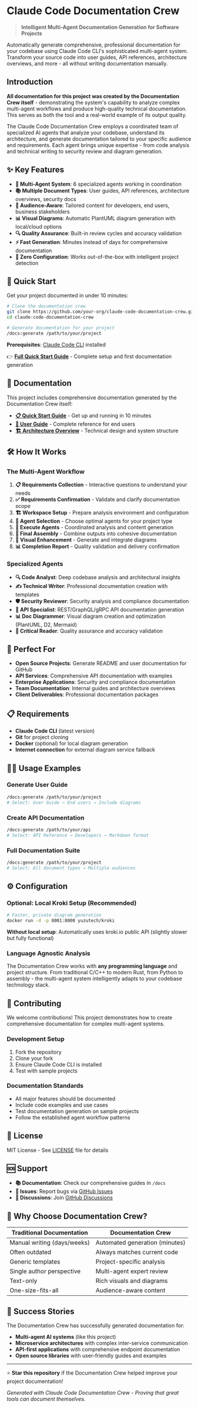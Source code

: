 # Claude Code Documentation Crew

> **Intelligent Multi-Agent Documentation Generation for Software Projects**

Automatically generate comprehensive, professional documentation for your codebase using Claude Code CLI's sophisticated multi-agent system. Transform your source code into user guides, API references, architecture overviews, and more - all without writing documentation manually.

## Introduction

**All documentation for this project was created by the Documentation Crew itself** - demonstrating the system's capability to analyze complex multi-agent workflows and produce high-quality technical documentation. This serves as both the tool and a real-world example of its output quality.

The Claude Code Documentation Crew employs a coordinated team of specialized AI agents that analyze your codebase, understand its architecture, and generate documentation tailored to your specific audience and requirements. Each agent brings unique expertise - from code analysis and technical writing to security review and diagram generation.

## ✨ Key Features

- **🤖 Multi-Agent System**: 6 specialized agents working in coordination
- **📚 Multiple Document Types**: User guides, API references, architecture overviews, security docs
- **🎯 Audience-Aware**: Tailored content for developers, end users, business stakeholders
- **📊 Visual Diagrams**: Automatic PlantUML diagram generation with local/cloud options
- **🔍 Quality Assurance**: Built-in review cycles and accuracy validation
- **⚡ Fast Generation**: Minutes instead of days for comprehensive documentation
- **🔧 Zero Configuration**: Works out-of-the-box with intelligent project detection

## 🚀 Quick Start

Get your project documented in under 10 minutes:

```bash
# Clone the documentation crew
git clone https://github.com/your-org/claude-code-documentation-crew.git
cd claude-code-documentation-crew

# Generate documentation for your project
/docs:generate /path/to/your/project
```

**Prerequisites**: [Claude Code CLI](https://claude.ai/code) installed

👉 **[Full Quick Start Guide](docs/quick-start-guide.md)** - Complete setup and first documentation generation

## 📖 Documentation

This project includes comprehensive documentation generated by the Documentation Crew itself:

- **[📋 Quick Start Guide](docs/quick-start-guide.md)** - Get up and running in 10 minutes
- **[👥 User Guide](docs/user-guide.md)** - Complete reference for end users  
- **[🏗️ Architecture Overview](docs/architecture-overview.md)** - Technical design and system structure

## 🛠️ How It Works

### The Multi-Agent Workflow

1. **📋 Requirements Collection** - Interactive questions to understand your needs
2. **✅ Requirements Confirmation** - Validate and clarify documentation scope  
3. **🏗️ Workspace Setup** - Prepare analysis environment and configuration
4. **🎯 Agent Selection** - Choose optimal agents for your project type
5. **🔄 Execute Agents** - Coordinated analysis and content generation
6. **📝 Final Assembly** - Combine outputs into cohesive documentation
7. **🎨 Visual Enhancement** - Generate and integrate diagrams  
8. **📊 Completion Report** - Quality validation and delivery confirmation

### Specialized Agents

- **🔍 Code Analyst**: Deep codebase analysis and architectural insights
- **✍️ Technical Writer**: Professional documentation creation with templates
- **🛡️ Security Reviewer**: Security analysis and compliance documentation  
- **🔗 API Specialist**: REST/GraphQL/gRPC API documentation generation
- **📊 Doc Diagrammer**: Visual diagram creation and optimization (PlantUML, D2, Mermaid)
- **🔎 Critical Reader**: Quality assurance and accuracy validation

## 🎯 Perfect For

- **Open Source Projects**: Generate README and user documentation for GitHub
- **API Services**: Comprehensive API documentation with examples
- **Enterprise Applications**: Security and compliance documentation
- **Team Documentation**: Internal guides and architecture overviews
- **Client Deliverables**: Professional documentation packages

## 📋 Requirements

- **Claude Code CLI** (latest version)
- **Git** for project cloning
- **Docker** (optional) for local diagram generation
- **Internet connection** for external diagram service fallback

## 🏃‍♂️ Usage Examples

### Generate User Guide
```bash
/docs:generate /path/to/your/project
# Select: User Guide → End users → Include diagrams
```

### Create API Documentation  
```bash
/docs:generate /path/to/your/api
# Select: API Reference → Developers → Markdown format
```

### Full Documentation Suite
```bash
/docs:generate /path/to/your/project  
# Select: All document types → Multiple audiences
```

## ⚙️ Configuration

### Optional: Local Kroki Setup (Recommended)
```bash
# Faster, private diagram generation
docker run -d -p 8001:8000 yuzutech/kroki
```

**Without local setup**: Automatically uses kroki.io public API (slightly slower but fully functional)

### Language Agnostic Analysis
The Documentation Crew works with **any programming language** and project structure. From traditional C/C++ to modern Rust, from Python to assembly - the multi-agent system intelligently adapts to your codebase technology stack.

## 🤝 Contributing

We welcome contributions! This project demonstrates how to create comprehensive documentation for complex multi-agent systems.

### Development Setup
1. Fork the repository
2. Clone your fork
3. Ensure Claude Code CLI is installed
4. Test with sample projects

### Documentation Standards
- All major features should be documented
- Include code examples and use cases
- Test documentation generation on sample projects
- Follow the established agent workflow patterns

## 📄 License

MIT License - See [LICENSE](LICENSE) file for details

## 🆘 Support

- **📚 Documentation**: Check our comprehensive guides in `/docs`
- **🐛 Issues**: Report bugs via [GitHub Issues](https://github.com/your-org/claude-code-documentation-crew/issues)
- **💬 Discussions**: Join [GitHub Discussions](https://github.com/your-org/claude-code-documentation-crew/discussions)

## 🌟 Why Choose Documentation Crew?

| Traditional Documentation | Documentation Crew |
|---|---|
| Manual writing (days/weeks) | Automated generation (minutes) |
| Often outdated | Always matches current code |
| Generic templates | Project-specific analysis |
| Single author perspective | Multi-agent expert review |
| Text-only | Rich visuals and diagrams |
| One-size-fits-all | Audience-aware content |

## 🎉 Success Stories

The Documentation Crew has successfully generated documentation for:
- **Multi-agent AI systems** (like this project)
- **Microservice architectures** with complex inter-service communication
- **API-first applications** with comprehensive endpoint documentation
- **Open source libraries** with user-friendly guides and examples

---

⭐ **Star this repository** if the Documentation Crew helped improve your project documentation!

*Generated with Claude Code Documentation Crew - Proving that great tools can document themselves.*